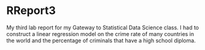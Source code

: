 # RReport3
My third lab report for my Gateway to Statistical Data Science class. I had to construct a  linear regression model on the crime rate of  many countries in the world and the percentage of criminals that have a high school diploma.

